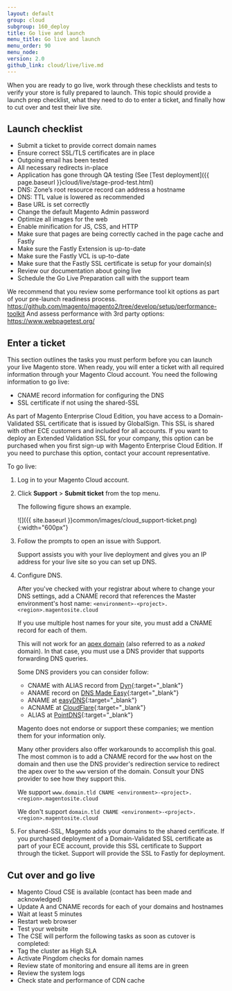 ```yaml
---
layout: default
group: cloud
subgroup: 160_deploy
title: Go live and launch
menu_title: Go live and launch
menu_order: 90
menu_node:
version: 2.0
github_link: cloud/live/live.md
---
```


When you are ready to go live, work through these checklists and tests to verify your store is fully prepared to launch. This topic should provide a launch prep checklist, what they need to do to enter a ticket, and finally how to cut over and test their live site.

## Launch checklist
* Submit a ticket to provide correct domain names
*	Ensure correct SSL/TLS certificates are in place
*	Outgoing email has been tested
*	All necessary redirects in-place
*	Application has gone through QA testing (See [Test deployment]({{ page.baseurl }}cloud/live/stage-prod-test.html)
*	DNS: Zone’s root resource record can address a hostname
*	DNS: TTL value is lowered as recommended
*	Base URL is set correctly
*	Change the default Magento Admin password
*	Optimize all images for the web
*	Enable minification for JS, CSS, and HTTP
*	Make sure that pages are being correctly cached in the page cache and Fastly
*	Make sure the Fastly Extension is up-to-date
*	Make sure the Fastly VCL is up-to-date
*	Make sure that the Fastly SSL certificate is setup for your domain(s)
*	Review our documentation about going live
*	Schedule the Go Live Preparation call with the support team

We recommend that you review some performance tool kit options as part of your pre-launch readiness process.
https://github.com/magento/magento2/tree/develop/setup/performance-toolkit
And assess performance with 3rd party options:
https://www.webpagetest.org/

## Enter a ticket
This section outlines the tasks you must perform before you can launch your live Magento store. When ready, you will enter a ticket with all required information through your Magento Cloud account.
You need the following information to go live:

* CNAME record information for configuring the DNS
* SSL certificate if not using the shared-SSL

As part of Magento Enterprise Cloud Edition, you have access to a Domain-Validated SSL certificate that is issued by GlobalSign. This SSL is shared with other ECE customers and included for all accounts. If you want to deploy an Extended Validation SSL for your company, this option can be purchased when you first sign-up with Magento Enterprise Cloud Edition. If you need to purchase this option, contact your account representative.

To go live:

1.	Log in to your Magento Cloud account.
2.	Click **Support** > **Submit ticket** from the top menu.

	The following figure shows an example.

	![]({{ site.baseurl }}common/images/cloud_support-ticket.png){:width="600px"}
1.	Follow the prompts to open an issue with Support.

	Support assists you with your live deployment and gives you an IP address for your live site so you can set up DNS.
3.	Configure DNS.

	After you've checked with your registrar about where to change your DNS settings, add a CNAME record that references the Master environment's host name: `<environment>-<project>.<region>.magentosite.cloud`

	If you use multiple host names for your site, you must add a CNAME record for each of them.

	<div class="bs-callout bs-callout-info" id="info">
  		<p>This will not work for an <a href="https://blog.cloudflare.com/zone-apex-naked-domain-root-domain-cname-supp" target="_blank">apex domain</a> (also referred to as a <em>naked</em> domain). In that case, you must use a DNS provider that supports forwarding DNS queries.</p>
	</div>

	Some DNS providers you can consider follow:

	*	CNAME with ALIAS record from [Dyn](http://dyn.com){:target="_blank"}
	*	ANAME record on [DNS Made Easy](http://www.dnsmadeeasy.com){:target="_blank"}
	*	ANAME at [easyDNS](https://www.easydns.com){:target="_blank"}
	*	ACNAME at [CloudFlare](https://www.cloudflare.com){:target="_blank"}
	*	ALIAS at [PointDNS](https://pointhq.com){:target="_blank"}

	Magento does not endorse or support these companies; we mention them for your information only.

	Many other providers also offer workarounds to accomplish this goal. The most common is to add a CNAME record for the `www` host on the domain and then use the DNS provider's redirection service to redirect the apex over to the `www` version of the domain. Consult your DNS provider to see how they support this.

	We support `www.domain.tld CNAME <environment>-<project>.<region>.magentosite.cloud`

	We don't support `domain.tld CNAME <environment>-<project>.<region>.magentosite.cloud`
4.	For shared-SSL, Magento adds your domains to the shared certificate. If you purchased deployment of a Domain-Validated SSL certificate as part of your ECE account, provide this SSL certificate to Support through the ticket. Support will provide the SSL to Fastly for deployment.

## Cut over and go live
* Magento Cloud CSE is available (contact has been made and acknowledged)
* Update A and CNAME records for each of your domains and hostnames
* Wait at least 5 minutes
* Restart web browser
* Test your website
* The CSE will perform the following tasks as soon as cutover is completed:
* Tag the cluster as High SLA
* Activate Pingdom checks for domain names
* Review state of monitoring and ensure all items are in green
* Review the system logs
* Check state and performance of CDN cache
